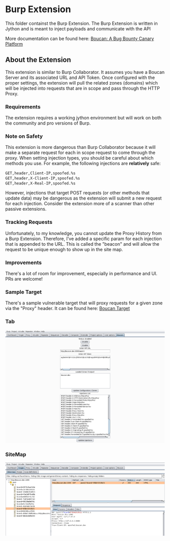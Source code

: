 # Burp Extension

This folder containst the Burp Extension. The Burp Extension is written in Jython and is meant to inject payloads and communicate with the API

More documentation can be found here: [Boucan: A Bug Bounty Canary Platform](https://github.com/3lpsy/boucanpy)

## About the Extension

This extension is similar to Burp Collaborator. It assumes you have a Boucan Server and its associated URL and API Token. Once configured with the proper settings, the extension will pull the related zones (domains) which will be injected into requests that are in scope and pass through the HTTP Proxy.

### Requirements

The extension requires a working jython environment but will work on both the community and pro versions of Burp.

### Note on Safety

This extension is more dangerous than Burp Collaborator because it will make a separate request for each in scope request to come through the proxy. When setting injection types, you should be careful about which methods you use. For example, the following injections are **relatively** safe:

```
GET,header,Client-IP,spoofed.%s
GET,header,X-Client-IP,spoofed.%s
GET,header,X-Real-IP,spoofed.%s
```

However, injections that target POST requests (or other methods that update data) may be dangerous as the extension will submit a new request for each injection. Consider the extension more of a scanner than other passive extensions.

### Tracking Requests

Unfortunately, to my knowledge, you cannot update the Proxy History from a Burp Extension. Therefore, I've added a specific param for each injection that is appended to the URL. This is called the "beacon" and will allow the request to be unique enough to show up in the site map.

### Improvements

There's a lot of room for improvement, especially in performance and UI. PRs are welcome!

### Sample Target

There's a sample vulnerable target that will proxy requests for a given zone via the "Proxy" header. It can be found here: [Boucan Target](https://github.com/3lpsy/boucan-target)

### Tab

![Tab Screen](.screenshots/tab.png)

### SiteMap

![SiteMap Screen](.screenshots/sitemap.png)
